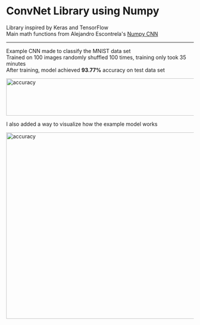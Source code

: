 # ConvNet Library using Numpy

Library inspired by Keras and TensorFlow  
Main math functions from Alejandro Escontrela's [Numpy CNN](https://github.com/Alescontrela/Numpy-CNN)  

---

Example CNN made to classify the MNIST data set  
Trained on 100 images randomly shuffled 100 times, training only took 35 minutes  
After training, model achieved <b>93.77%</b> accuracy on test data set  

<img src='https://github.com/GreatGameDota/CNN-Numpy-Library/blob/master/github/accuracy.png?raw=true' alt='accuracy' title='accuracy' width=1000 height=100>

I also added a way to visualize how the example model works

<img src='https://github.com/GreatGameDota/CNN-Numpy-Library/blob/master/github/ConvNet Visual.png?raw=true' alt='accuracy' title='accuracy' width=800 height=500>
